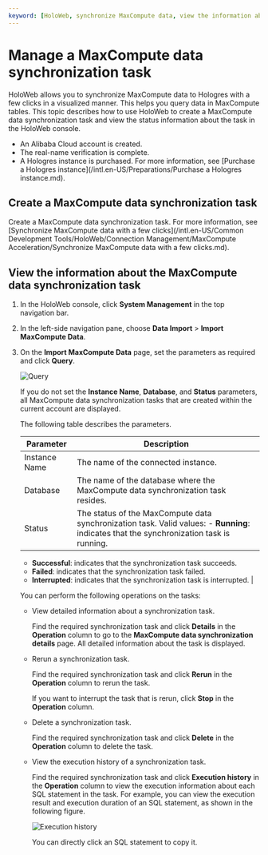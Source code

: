 ```yaml
---
keyword: [HoloWeb, synchronize MaxCompute data, view the information about a MaxCompute data synchronization task]
---
```


# Manage a MaxCompute data synchronization task

HoloWeb allows you to synchronize MaxCompute data to Hologres with a few clicks in a visualized manner. This helps you query data in MaxCompute tables. This topic describes how to use HoloWeb to create a MaxCompute data synchronization task and view the status information about the task in the HoloWeb console.

-   An Alibaba Cloud account is created.
-   The real-name verification is complete.
-   A Hologres instance is purchased. For more information, see [Purchase a Hologres instance](/intl.en-US/Preparations/Purchase a Hologres instance.md).

## Create a MaxCompute data synchronization task

Create a MaxCompute data synchronization task. For more information, see [Synchronize MaxCompute data with a few clicks](/intl.en-US/Common Development Tools/HoloWeb/Connection Management/MaxCompute Acceleration/Synchronize MaxCompute data with a few clicks.md).

## View the information about the MaxCompute data synchronization task

1.  In the HoloWeb console, click **System Management** in the top navigation bar.

2.  In the left-side navigation pane, choose **Data Import** \> **Import MaxCompute Data**.

3.  On the **Import MaxCompute Data** page, set the parameters as required and click **Query**.

    ![Query](https://static-aliyun-doc.oss-accelerate.aliyuncs.com/assets/img/en-US/4377993261/p275132.png)

    If you do not set the **Instance Name**, **Database**, and **Status** parameters, all MaxCompute data synchronization tasks that are created within the current account are displayed.

    The following table describes the parameters.

    |Parameter|Description|
    |---------|-----------|
    |Instance Name|The name of the connected instance.|
    |Database|The name of the database where the MaxCompute data synchronization task resides.|
    |Status|The status of the MaxCompute data synchronization task. Valid values:    -   **Running**: indicates that the synchronization task is running.
    -   **Successful**: indicates that the synchronization task succeeds.
    -   **Failed**: indicates that the synchronization task failed.
    -   **Interrupted**: indicates that the synchronization task is interrupted. |

    You can perform the following operations on the tasks:

    -   View detailed information about a synchronization task.

        Find the required synchronization task and click **Details** in the **Operation** column to go to the **MaxCompute data synchronization details** page. All detailed information about the task is displayed.

    -   Rerun a synchronization task.

        Find the required synchronization task and click **Rerun** in the **Operation** column to rerun the task.

        If you want to interrupt the task that is rerun, click **Stop** in the **Operation** column.

    -   Delete a synchronization task.

        Find the required synchronization task and click **Delete** in the **Operation** column to delete the task.

    -   View the execution history of a synchronization task.

        Find the required synchronization task and click **Execution history** in the **Operation** column to view the execution information about each SQL statement in the task. For example, you can view the execution result and execution duration of an SQL statement, as shown in the following figure.

        ![Execution history](https://static-aliyun-doc.oss-accelerate.aliyuncs.com/assets/img/en-US/7087004261/p186943.png)

        You can directly click an SQL statement to copy it.


